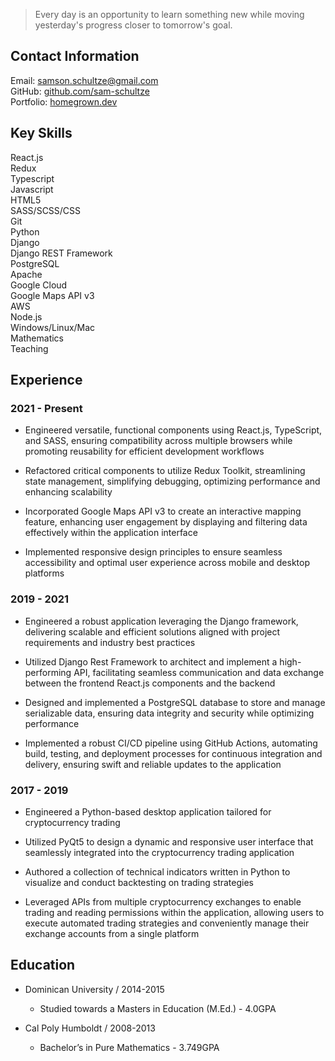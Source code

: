 <!-- # Sam Schultze -->

  >Every day is an opportunity to learn something new while moving yesterday's progress closer to tomorrow's goal.

## Contact Information

  Email: <a href="mailto:samson.schultze@gmail.com">samson.schultze@gmail.com</a>  
  GitHub: <a href="https://github.com/sam-schultze">github.com/sam-schultze</a>  
  Portfolio: <a href="https://homegrown.dev">homegrown.dev</a>  

## Key Skills

  React.js  
  Redux  
  Typescript  
  Javascript  
  HTML5  
  SASS/SCSS/CSS  
  Git  
  Python  
  Django  
  Django REST Framework  
  PostgreSQL  
  Apache  
  Google Cloud  
  Google Maps API v3  
  AWS  
  Node.js  
  Windows/Linux/Mac  
  Mathematics  
  Teaching  

## Experience

### 2021 - Present

- Engineered versatile, functional components using React.js, TypeScript, and SASS,     ensuring compatibility across multiple browsers while promoting reusability for efficient development workflows

- Refactored critical components to utilize Redux Toolkit, streamlining state management, simplifying debugging, optimizing performance and enhancing scalability

- Incorporated Google Maps API v3 to create an interactive mapping feature, enhancing user engagement by displaying and filtering data effectively within the application interface

- Implemented responsive design principles to ensure seamless accessibility and optimal user experience across mobile and desktop platforms
  
### 2019 - 2021

- Engineered a robust application leveraging the Django framework, delivering scalable and efficient solutions aligned with project requirements and industry best practices

- Utilized Django Rest Framework to architect and implement a high-performing API, facilitating seamless communication and data exchange between the frontend React.js components and the backend

- Designed and implemented a PostgreSQL database to store and manage serializable data, ensuring data integrity and security while optimizing performance

- Implemented a robust CI/CD pipeline using GitHub Actions, automating build, testing, and deployment processes for continuous integration and delivery, ensuring swift and reliable updates to the application

### 2017 - 2019

- Engineered a Python-based desktop application tailored for cryptocurrency trading

- Utilized PyQt5 to design a dynamic and responsive user interface that seamlessly integrated into the cryptocurrency trading application

- Authored a collection of technical indicators written in Python to visualize and conduct backtesting on trading strategies

- Leveraged APIs from multiple cryptocurrency exchanges to enable trading and reading permissions within the application, allowing users to execute automated trading strategies and conveniently manage their exchange accounts from a single platform
  
## Education

- Dominican University / 2014-2015
  - Studied towards a Masters in Education (M.Ed.) - 4.0GPA
  
- Cal Poly Humboldt / 2008-2013
  - Bachelor’s in Pure Mathematics - 3.749GPA

